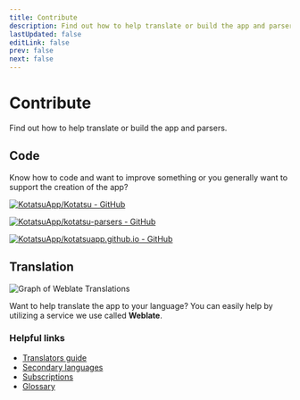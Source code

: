 ```yaml
---
title: Contribute
description: Find out how to help translate or build the app and parsers.
lastUpdated: false
editLink: false
prev: false
next: false
---
```


# Contribute
Find out how to help translate or build the app and parsers.

## Code
Know how to code and want to improve something or you generally want to support the creation of the app?

[![KotatsuApp/Kotatsu - GitHub](https://gh-card.dev/repos/KotatsuApp/Kotatsu.svg)](https://github.com/KotatsuApp/Kotatsu)

[![KotatsuApp/kotatsu-parsers - GitHub](https://gh-card.dev/repos/KotatsuApp/kotatsu-parsers.svg)](https://github.com/KotatsuApp/kotatsu-parsers)

[![KotatsuApp/kotatsuapp.github.io - GitHub](https://gh-card.dev/repos/KotatsuApp/kotatsuapp.github.io.svg)](https://github.com/KotatsuApp/kotatsuapp.github.io)

## Translation
![Graph of Weblate Translations](https://hosted.weblate.org/widgets/kotatsu/-/strings/open-graph.png)

Want to help translate the app to your language? You can easily help by utilizing a service we use called **Weblate**.

### Helpful links
* [Translators guide](https://docs.weblate.org/en/latest/user/translating.html)
* [Secondary languages](https://docs.weblate.org/en/latest/user/profile.html#secondary-languages)
* [Subscriptions](https://docs.weblate.org/en/latest/user/profile.html#subscriptions)
* [Glossary](https://docs.weblate.org/en/latest/user/translating.html#glossary)